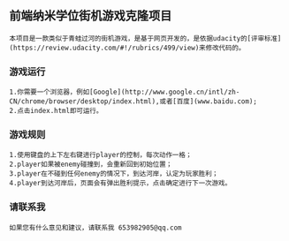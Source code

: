 ## 前端纳米学位街机游戏克隆项目
    本项目是一款类似于青蛙过河的街机游戏，是基于网页开发的，是依据udacity的[评审标准](https://review.udacity.com/#!/rubrics/499/view)来修改代码的。
### 游戏运行
	1.你需要一个浏览器，例如[Google](http://www.google.cn/intl/zh-CN/chrome/browser/desktop/index.html),或者[百度](www.baidu.com);
	2.点击index.html即可运行。
### 游戏规则
	1.使用键盘的上下左右键进行player的控制，每次动作一格；
	2.player如果被enemy碰撞到，会重新回到初始位置；
	3.player在不碰到任何enemy的情况下，到达河岸，认定为玩家胜利；
	4.player到达河岸后，页面会有弹出胜利提示，点击确定进行下一次游戏。
### 请联系我
    如果您有什么意见和建议，请联系我 653982905@qq.com